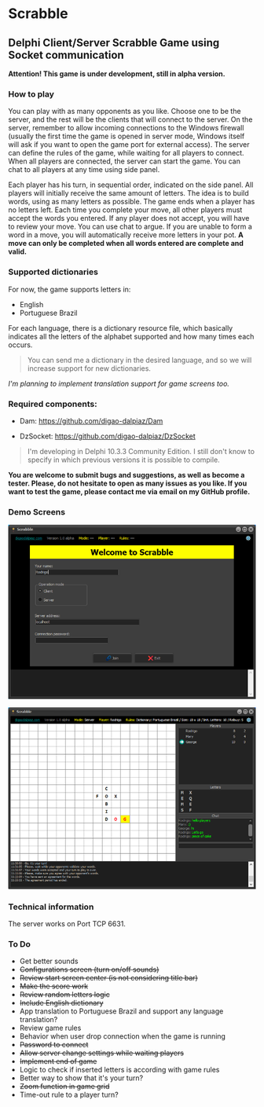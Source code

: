 # Scrabble

## Delphi Client/Server Scrabble Game using Socket communication

**Attention! This game is under development, still in alpha version.**

### How to play

You can play with as many opponents as you like.
Choose one to be the server, and the rest will be the clients that will connect to the server.
On the server, remember to allow incoming connections to the Windows firewall (usually the first time the game is opened in server mode, Windows itself will ask if you want to open the game port for external access).
The server can define the rules of the game, while waiting for all players to connect.
When all players are connected, the server can start the game.
You can chat to all players at any time using side panel.

Each player has his turn, in sequential order, indicated on the side panel.
All players will initially receive the same amount of letters.
The idea is to build words, using as many letters as possible.
The game ends when a player has no letters left.
Each time you complete your move, all other players must accept the words you entered. If any player does not accept, you will have to review your move. You can use chat to argue.
If you are unable to form a word in a move, you will automatically receive more letters in your pot.
**A move can only be completed when all words entered are complete and valid.**

### Supported dictionaries

For now, the game supports letters in:
- English
- Portuguese Brazil

For each language, there is a dictionary resource file, which basically indicates all the letters of the alphabet supported and how many times each occurs.

> You can send me a dictionary in the desired language, and so we will increase support for new dictionaries.

*I'm planning to implement translation support for game screens too.*

### Required components:

- Dam: https://github.com/digao-dalpiaz/Dam

- DzSocket: https://github.com/digao-dalpiaz/DzSocket

> I'm developing in Delphi 10.3.3 Community Edition. I still don't know to specify in which previous versions it is possible to compile.

**You are welcome to submit bugs and suggestions, as well as become a tester. Please, do not hesitate to open as many issues as you like. If you want to test the game, please contact me via email on my GitHub profile.**

### Demo Screens

![Welcome screen](Images/demo_welcome.png)

![Playing screen](Images/demo_playing.png)

### Technical information

The server works on Port TCP 6631.

### To Do

- Get better sounds
- ~~Configurations screen (turn on/off sounds)~~
- ~~Review start screen center (is not considering title bar)~~
- ~~Make the score work~~
- ~~Review random letters logic~~
- ~~Include English dictionary~~
- App translation to Portuguese Brazil and support any language translation?
- Review game rules
- Behavior when user drop connection when the game is running
- ~~Password to connect~~
- ~~Allow server change settings while waiting players~~
- ~~Implement end of game~~
- Logic to check if inserted letters is according with game rules
- Better way to show that it's your turn?
- ~~Zoom function in game grid~~
- Time-out rule to a player turn?
